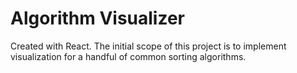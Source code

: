 # Algorithm Visualizer

Created with React. The initial scope of this project is to implement visualization for a handful of common sorting algorithms.
